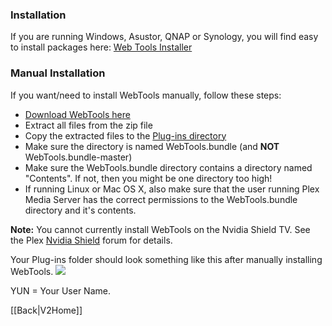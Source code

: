 ### Installation

If you are running Windows, Asustor, QNAP or Synology, you will find easy to install packages here:
[Web Tools Installer](https://github.com/ukdtom/WTInstaller/releases/latest)

### Manual Installation
If you want/need to install WebTools manually, follow these steps:

* [Download WebTools here](https://github.com/ukdtom/WebTools.bundle/releases/latest) 
* Extract all files from the zip file
* Copy the extracted files to the [Plug-ins directory](https://support.plex.tv/hc/en-us/articles/201106098)
* Make sure the directory is named WebTools.bundle (and **NOT** WebTools.bundle-master)
* Make sure the WebTools.bundle directory contains a directory named "Contents". If not, then you might be one directory too high!
* If running Linux or Mac OS X, also make sure that the user running Plex Media Server has the correct permissions to the WebTools.bundle directory and it's contents.

**Note:** You cannot currently install WebTools on the Nvidia Shield TV. See the Plex [Nvidia Shield](https://forums.plex.tv/categories/nvidia-shield) forum for details.

Your Plug-ins folder should look something like this after manually installing WebTools.
![](https://github.com/ukdtom/WebTools.bundle/blob/master/Wiki/WebTools/images/IWT-image01.png)

YUN = Your User Name.

[[Back|V2Home]]